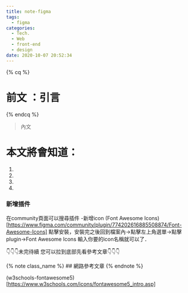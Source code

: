 ```yaml
---
title: note-figma
tags:
  - figma
categories:
  - Tech.
  - Web
  - front-end
  - design
date: 2020-10-07 20:52:34
---
```


{% cq %} 
# 前文 ：引言
 {% endcq %}
 <blockquote class="blockquote-center">
 內文</blockquote>



# 本文將會知道：
  1. 
  2. 
  3. 
  4. 

<!--more-->


### 新增插件
在community頁面可以搜尋插件
-新增icon
(Font Awesome Icons) [https://www.figma.com/community/plugin/774202616885508874/Font-Awesome-Icons]
點擊安裝，安裝完之後回到檔案內->點擊左上角選單->點擊plugin->Font Awesome Icons
輸入你要的icon名稱就可以了．



👇👇👇未完待續 您可以拉到底部先看參考文章👇👇👇

{% note class_name %} ## 網路參考文章 {% endnote %}

(w3schools-fontawesome5)[https://www.w3schools.com/icons/fontawesome5_intro.asp]